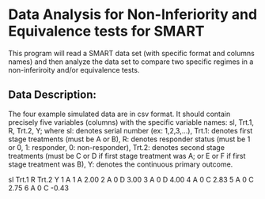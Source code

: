 # Data Analysis for Non-Inferiority and Equivalence tests for SMART

This program will read a SMART data set (with specific format and columns names) and then analyze the data set to compare two specific regimes in a non-inferiroity and/or equivalence tests.


## Data Description:

The four example simulated data are in csv format. It should contain precisely five variables (columns) with the specific variable names: sl, Trt.1, R, Trt.2, Y; where sl: denotes serial number (ex: 1,2,3,...), Trt.1: denotes first stage treatments (must be A or B), R: denotes responder status (must be 1 or 0, 1: responder, 0: non-responder), Trt.2: denotes second stage treatments (must be C or D if first stage treatment was A; or E or F if first stage treatment was B), Y: denotes the continuous primary outcome. 


sl 	Trt.1 	R 	Trt.2 	Y
1 	A 	1 	A 	2.00
2 	A 	0 	D 	3.00
3 	A 	0 	D 	4.00
4 	A 	0 	C 	2.83
5 	A 	0 	C 	2.75
6 	A 	0 	C 	-0.43 
